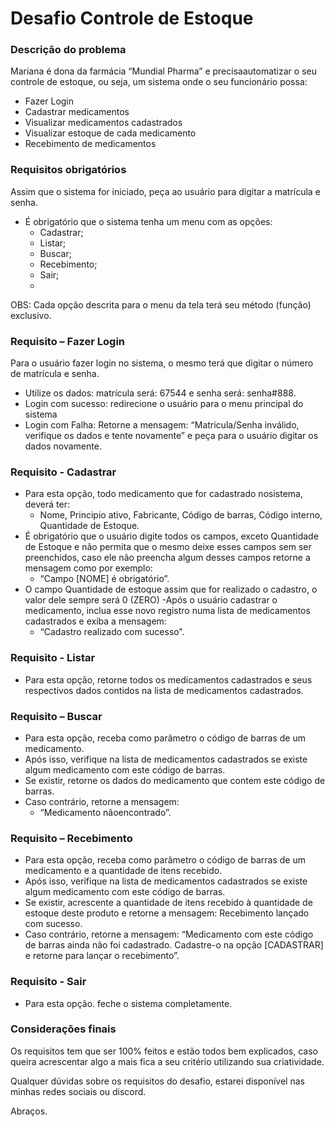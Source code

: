 # Desafio Controle de Estoque

### Descrição do problema
Mariana é dona da farmácia “Mundial Pharma” e precisaautomatizar o seu controle de estoque, ou seja, um sistema onde o seu funcionário possa:
  - Fazer Login
  - Cadastrar medicamentos
  - Visualizar medicamentos cadastrados
  - Visualizar estoque de cada medicamento
  - Recebimento de medicamentos

### Requisitos obrigatórios
Assim que o sistema for iniciado, peça ao usuário para digitar a matrícula e senha.

- É obrigatório que o sistema tenha um menu com as opções:
  - Cadastrar;
  - Listar;
  - Buscar;
  - Recebimento;
  - Sair;
  - 
OBS: Cada opção descrita para o menu da tela terá seu método (função) exclusivo.

### Requisito – Fazer Login
Para o usuário fazer login no sistema, o mesmo terá que digitar o número de matrícula e senha.
- Utilize os dados: matrícula será: 67544 e senha será: senha#888.
- Login com sucesso: redirecione o usuário para o menu principal do sistema
- Login com Falha: Retorne a mensagem: “Matricula/Senha inválido, verifique os dados e tente novamente” e peça para o usuário digitar os dados novamente.

### Requisito - Cadastrar
- Para esta opção, todo medicamento que for cadastrado nosistema, deverá ter:
  - Nome, Principio ativo, Fabricante, Código de barras, Código interno, Quantidade de Estoque.
- É obrigatório que o usuário digite todos os campos, exceto Quantidade de Estoque e não permita que o mesmo deixe esses campos sem ser preenchidos, caso ele não preencha algum desses campos retorne a mensagem como por exemplo:
  - “Campo [NOME] é obrigatório”.
- O campo Quantidade de estoque assim que for realizado o cadastro, o valor dele sempre será 0 (ZERO)
-Após o usuário cadastrar o medicamento, inclua esse novo registro numa lista de medicamentos cadastrados e exiba a mensagem:
  - “Cadastro realizado com sucesso”.
 
### Requisito - Listar
- Para esta opção, retorne todos os medicamentos cadastrados e seus respectivos dados contidos na lista de medicamentos cadastrados.

### Requisito – Buscar
- Para esta opção, receba como parâmetro o código de barras de um medicamento.
- Após isso, verifique na lista de medicamentos cadastrados se existe algum medicamento com este código de barras.
- Se existir, retorne os dados do medicamento que contem este código de barras.
- Caso contrário, retorne a mensagem:
  - “Medicamento nãoencontrado”.
 
### Requisito – Recebimento
- Para esta opção, receba como parâmetro o código de barras de um medicamento e a quantidade de itens recebido.
- Após isso, verifique na lista de medicamentos cadastrados se existe algum medicamento com este código de barras.
- Se existir, acrescente a quantidade de itens recebido à quantidade de estoque deste produto e retorne a mensagem: Recebimento lançado com sucesso.
- Caso contrário, retorne a mensagem: “Medicamento com este código de barras ainda não foi cadastrado. Cadastre-o na opção [CADASTRAR] e retorne para lançar o recebimento”.

### Requisito - Sair
- Para esta opção. feche o sistema completamente.

### Considerações finais
Os requisitos tem que ser 100% feitos e estão todos bem explicados, caso queira acrescentar algo a mais fica a seu critério utilizando sua criatividade.

Qualquer dúvidas sobre os requisitos do desafio, estarei disponível nas minhas redes sociais ou discord.

Abraços.
